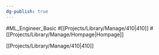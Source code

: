 ```yaml
---
dg-publish: true
---
```

#ML_Engineer_Basic #[[Projects/Library/Manage/410\|410]] #[[Projects/Library/Manage/Hompage\|Hompage]]


[[Projects/Library/Manage/410\|410]]